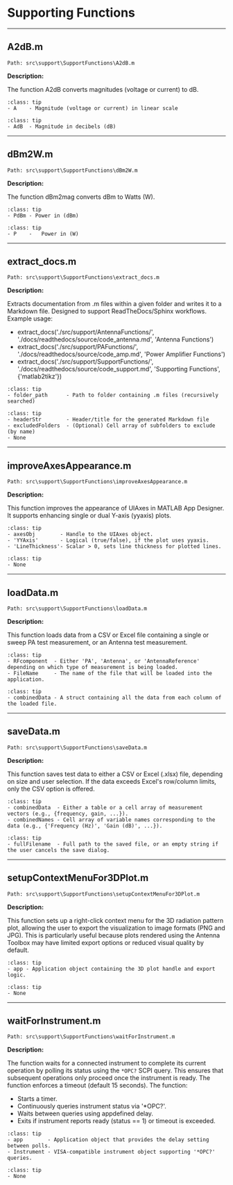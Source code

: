 # Supporting Functions

---

## A2dB.m
`Path: src\support\SupportFunctions\A2dB.m`

**Description:**

The function A2dB converts magnitudes (voltage or current) to dB.

```{admonition} Input Parameters
:class: tip
- A    - Magnitude (voltage or current) in linear scale
```

```{admonition} Output Parameters
:class: tip
- AdB  - Magnitude in decibels (dB)
```

---

## dBm2W.m
`Path: src\support\SupportFunctions\dBm2W.m`

**Description:**

The function dBm2mag converts dBm to Watts (W).

```{admonition} Input Parameters
:class: tip
- PdBm - Power in (dBm)
```

```{admonition} Output Parameters
:class: tip
- P    -   Power in (W)
```

---

## extract_docs.m
`Path: src\support\SupportFunctions\extract_docs.m`

**Description:**

Extracts documentation from .m files within a given folder and writes it to a Markdown file. Designed to support ReadTheDocs/Sphinx workflows. Example usage:

- extract_docs('./src/support/AntennaFunctions/', './docs/readthedocs/source/code_antenna.md', 'Antenna Functions')
- extract_docs('./src/support/PAFunctions/', './docs/readthedocs/source/code_amp.md', 'Power Amplifier Functions')
- extract_docs('./src/support/SupportFunctions/', './docs/readthedocs/source/code_support.md', 'Supporting Functions', {'matlab2tikz'})

```{admonition} Input Parameters
:class: tip
- folder_path      - Path to folder containing .m files (recursively searched)
```

```{admonition} Output Parameters
:class: tip
- headerStr        - Header/title for the generated Markdown file
- excludedFolders  - (Optional) Cell array of subfolders to exclude (by name)
- None
```

---

## improveAxesAppearance.m
`Path: src\support\SupportFunctions\improveAxesAppearance.m`

**Description:**

This function improves the appearance of UIAxes in MATLAB App Designer. It supports enhancing single or dual Y-axis (yyaxis) plots.

```{admonition} Input Parameters
:class: tip
- axesObj        - Handle to the UIAxes object.
- 'YYAxis'       - Logical (true/false), if the plot uses yyaxis.
- 'LineThickness'- Scalar > 0, sets line thickness for plotted lines.
```

```{admonition} Output Parameters
:class: tip
- None
```

---

## loadData.m
`Path: src\support\SupportFunctions\loadData.m`

**Description:**

This function loads data from a CSV or Excel file containing a single or sweep PA test measurement, or an Antenna test measurement.

```{admonition} Input Parameters
:class: tip
- RFcomponent  - Either 'PA', 'Antenna', or 'AntennaReference' depending on which type of measurement is being loaded.
- FileName     - The name of the file that will be loaded into the application.
```

```{admonition} Output Parameters
:class: tip
- combinedData - A struct containing all the data from each column of the loaded file.
```

---

## saveData.m
`Path: src\support\SupportFunctions\saveData.m`

**Description:**

This function saves test data to either a CSV or Excel (.xlsx) file, depending on size and user selection. If the data exceeds Excel's row/column limits, only the CSV option is offered.

```{admonition} Input Parameters
:class: tip
- combinedData  - Either a table or a cell array of measurement vectors (e.g., {frequency, gain, ...}).
- combinedNames - Cell array of variable names corresponding to the data (e.g., {'Frequency (Hz)', 'Gain (dB)', ...}).
```

```{admonition} Output Parameters
:class: tip
- fullFilename  - Full path to the saved file, or an empty string if the user cancels the save dialog.
```

---

## setupContextMenuFor3DPlot.m
`Path: src\support\SupportFunctions\setupContextMenuFor3DPlot.m`

**Description:**

This function sets up a right-click context menu for the 3D radiation pattern plot, allowing the user to export the visualization to image formats (PNG and JPG). This is particularly useful because plots rendered using the Antenna Toolbox may have limited export options or reduced visual quality by default.

```{admonition} Input Parameters
:class: tip
- app - Application object containing the 3D plot handle and export logic.
```

```{admonition} Output Parameters
:class: tip
- None
```

---

## waitForInstrument.m
`Path: src\support\SupportFunctions\waitForInstrument.m`

**Description:**

The function waits for a connected instrument to complete its current operation by polling its status using the `*OPC?` SCPI query. This ensures that subsequent operations only proceed once the instrument is ready. The function enforces a timeout (default 15 seconds). The function:

- Starts a timer.
- Continuously queries instrument status via '*OPC?'.
- Waits between queries using appdefined delay.
- Exits if instrument reports ready (status == 1) or timeout is exceeded.

```{admonition} Input Parameters
:class: tip
- app        - Application object that provides the delay setting between polls.
- Instrument - VISA-compatible instrument object supporting '*OPC?' queries.
```

```{admonition} Output Parameters
:class: tip
- None
```


